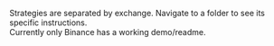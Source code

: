 Strategies are separated by exchange. Navigate to a folder to see its specific instructions.  
Currently only Binance has a working demo/readme.
